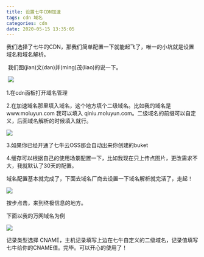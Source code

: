 ```yaml
---
title: 设置七牛CDN加速
tags: cdn 域名
categories: cdn
date: 2020-05-15 13:35:05
---
```





​		我们选择了七牛的CDN，那我们简单配置一下就能起飞了，唯一的小坑就是设置域名和域名解析。

​       我们图(jian)文(dan)并(ming)茂(liao)的说一下。

​		![](http://qiniu.moluyun.com/WechatIMG9.png)

1.在cdn面板打开域名管理

2.在加速域名那里填入域名，这个地方填个二级域名。比如我的域名是www.moluyun.com 我可以填入 qiniu.moluyun.com。二级域名的前缀可以自定义，后面域名解析的时候填入就行。

![](http://qiniu.moluyun.com/WechatIMG10.png)

3.如果你已经开通了七牛云OSS那会自动出来你创建的buket

4.缓存可以根据自己的使用场景配置一下，比如我现在只上传点图片，更改需求不大，我就默认了30天的配置。

域名配置基本就完成了，下面去域名厂商去设置一下域名解析就完活了，走起！

![](http://qiniu.moluyun.com/WechatIMG11.png)

按步点击，来到终极信息的地方。

下面以我的万网域名为例

![](http://qiniu.moluyun.com/WechatIMG12.png)

记录类型选择 CNAME，主机记录填写上边在七牛自定义的二级域名，记录值填写七牛给你的CNAME值。完毕。可以开心的使用了！